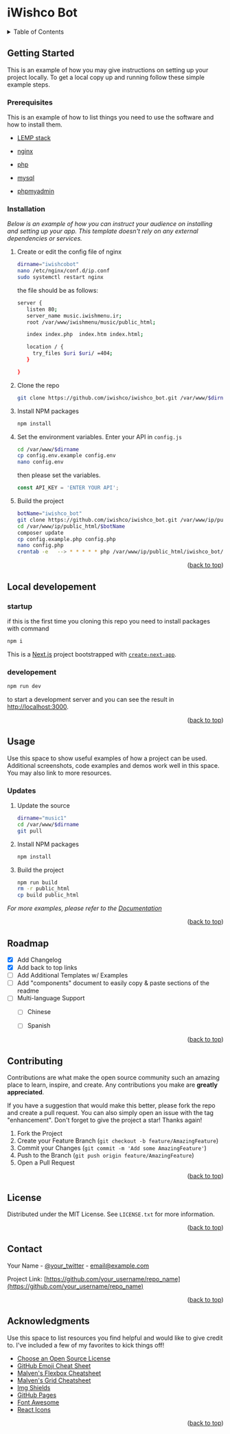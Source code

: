 # iWishco Bot

<!-- TABLE OF CONTENTS -->
<details>
  <summary>Table of Contents</summary>
  <ol>
    <li>
      <a href="#getting-started">Getting Started</a>
      <ul>
        <li><a href="#prerequisites">Prerequisites</a></li>
        <li><a href="#installation">Installation</a></li>
      </ul>
    </li>
    <li>
      <a href="#usage">Usage</a>
      <ul>
        <li><a href="#updates">Updates</a></li>
      </ul>
    </li>
    <li>
      <a href="#usage">Local developement</a>
      <ul>
        <li><a href="#startup">Startup</a></li>
        <li><a href="#developement">Developement</a></li>
      </ul>
    </li>
    <li><a href="#roadmap">Roadmap</a></li>
    <li><a href="#contributing">Contributing</a></li>
    <li><a href="#license">License</a></li>
    <li><a href="#contact">Contact</a></li>
    <li><a href="#acknowledgments">Acknowledgments</a></li>
  </ol>
</details>

<!-- GETTING STARTED -->
## Getting Started

This is an example of how you may give instructions on setting up your project locally.
To get a local copy up and running follow these simple example steps.

### Prerequisites

This is an example of how to list things you need to use the software and how to install them.

* [LEMP stack](https://www.digitalocean.com/community/tutorials/how-to-install-linux-nginx-mysql-php-lemp-stack-on-ubuntu-20-04)

* [nginx](https://www.digitalocean.com/community/tutorials/how-to-install-nginx-on-ubuntu-20-04)
* [php](https://www.digitalocean.com/community/tutorials/how-to-install-php-8-1-and-set-up-a-local-development-environment-on-ubuntu-22-04)
* [mysql](https://www.digitalocean.com/community/tutorials/how-to-install-mysql-on-ubuntu-22-04)
* [phpmyadmin](https://www.digitalocean.com/community/tutorials/how-to-install-and-secure-phpmyadmin-on-ubuntu-20-04)

### Installation

_Below is an example of how you can instruct your audience on installing and setting up your app. This template doesn't rely on any external dependencies or services._

1. Create or edit the config file of nginx
   ```sh
   dirname="iwishcobot"
   nano /etc/nginx/conf.d/ip.conf
   sudo systemctl restart nginx
   ```
   the file should be as follows:
   ```sh
   server {
      listen 80;
      server_name music.iwishmenu.ir;
      root /var/www/iwishmenu/music/public_html;

      index index.php  index.htm index.html;

      location / {
        try_files $uri $uri/ =404;
      }

   }
   ```
2. Clone the repo
   ```sh
   git clone https://github.com/iwishco/iwishco_bot.git /var/www/$dirname
   ```
3. Install NPM packages
   ```sh
   npm install
   ```
4. Set the environment variables. Enter your API in `config.js`
   ```sh
   cd /var/www/$dirname
   cp config.env.example config.env
   nano config.env
   ```
   then please set the variables.
   ```js
   const API_KEY = 'ENTER YOUR API';
   ```
5. Build the project
   ```sh
   botName="iwishco_bot"
   git clone https://github.com/iwishco/iwishco_bot.git /var/www/ip/public_html/$botName
   cd /var/www/ip/public_html/$botName
   composer update
   cp config.example.php config.php
   nano config.php
   crontab -e   --> * * * * * php /var/www/ip/public_html/iwishco_bot/getUpdatesCLI.php
   ```

<p align="right">(<a href="#readme-top">back to top</a>)</p>

## Local developement

### startup
if this is the first time you cloning this repo you need to install packages with command
```bash
npm i
```

This is a [Next.js](https://nextjs.org/) project bootstrapped with [`create-next-app`](https://github.com/vercel/next.js/tree/canary/packages/create-next-app).


### developement
```bash
npm run dev
```
to start a development server and you can see the result in [http://localhost:3000](http://localhost:3000).


<p align="right">(<a href="#readme-top">back to top</a>)</p>



<!-- USAGE EXAMPLES -->
## Usage

Use this space to show useful examples of how a project can be used. Additional screenshots, code examples and demos work well in this space. You may also link to more resources.

### Updates

1. Update the source
   ```sh
   dirname="music1"
   cd /var/www/$dirname
   git pull
2. Install NPM packages
   ```sh
   npm install
   ```
3. Build the project
   ```sh
   npm run build
   rm -r public_html
   cp build public_html
   ```


_For more examples, please refer to the [Documentation](https://example.com)_

<p align="right">(<a href="#readme-top">back to top</a>)</p>



<!-- ROADMAP -->
## Roadmap

- [x] Add Changelog
- [x] Add back to top links
- [ ] Add Additional Templates w/ Examples
- [ ] Add "components" document to easily copy & paste sections of the readme
- [ ] Multi-language Support
    - [ ] Chinese
    - [ ] Spanish


<p align="right">(<a href="#readme-top">back to top</a>)</p>



<!-- CONTRIBUTING -->
## Contributing

Contributions are what make the open source community such an amazing place to learn, inspire, and create. Any contributions you make are **greatly appreciated**.

If you have a suggestion that would make this better, please fork the repo and create a pull request. You can also simply open an issue with the tag "enhancement".
Don't forget to give the project a star! Thanks again!

1. Fork the Project
2. Create your Feature Branch (`git checkout -b feature/AmazingFeature`)
3. Commit your Changes (`git commit -m 'Add some AmazingFeature'`)
4. Push to the Branch (`git push origin feature/AmazingFeature`)
5. Open a Pull Request

<p align="right">(<a href="#readme-top">back to top</a>)</p>



<!-- LICENSE -->
## License

Distributed under the MIT License. See `LICENSE.txt` for more information.

<p align="right">(<a href="#readme-top">back to top</a>)</p>



<!-- CONTACT -->
## Contact

Your Name - [@your_twitter](https://twitter.com/your_username) - email@example.com

Project Link: [https://github.com/your_username/repo_name](https://github.com/your_username/repo_name)

<p align="right">(<a href="#readme-top">back to top</a>)</p>



<!-- ACKNOWLEDGMENTS -->
## Acknowledgments

Use this space to list resources you find helpful and would like to give credit to. I've included a few of my favorites to kick things off!

* [Choose an Open Source License](https://choosealicense.com)
* [GitHub Emoji Cheat Sheet](https://www.webpagefx.com/tools/emoji-cheat-sheet)
* [Malven's Flexbox Cheatsheet](https://flexbox.malven.co/)
* [Malven's Grid Cheatsheet](https://grid.malven.co/)
* [Img Shields](https://shields.io)
* [GitHub Pages](https://pages.github.com)
* [Font Awesome](https://fontawesome.com)
* [React Icons](https://react-icons.github.io/react-icons/search)

<p align="right">(<a href="#readme-top">back to top</a>)</p>



<!-- MARKDOWN LINKS & IMAGES -->
<!-- https://www.markdownguide.org/basic-syntax/#reference-style-links -->
[contributors-shield]: https://img.shields.io/github/contributors/othneildrew/Best-README-Template.svg?style=for-the-badge
[contributors-url]: https://github.com/othneildrew/Best-README-Template/graphs/contributors
[forks-shield]: https://img.shields.io/github/forks/othneildrew/Best-README-Template.svg?style=for-the-badge
[forks-url]: https://github.com/othneildrew/Best-README-Template/network/members
[stars-shield]: https://img.shields.io/github/stars/othneildrew/Best-README-Template.svg?style=for-the-badge
[stars-url]: https://github.com/othneildrew/Best-README-Template/stargazers
[issues-shield]: https://img.shields.io/github/issues/othneildrew/Best-README-Template.svg?style=for-the-badge
[issues-url]: https://github.com/othneildrew/Best-README-Template/issues
[license-shield]: https://img.shields.io/github/license/othneildrew/Best-README-Template.svg?style=for-the-badge
[license-url]: https://github.com/othneildrew/Best-README-Template/blob/master/LICENSE.txt
[linkedin-shield]: https://img.shields.io/badge/-LinkedIn-black.svg?style=for-the-badge&logo=linkedin&colorB=555
[linkedin-url]: https://linkedin.com/in/othneildrew
[product-screenshot]: images/screenshot.png
[Next.js]: https://img.shields.io/badge/next.js-000000?style=for-the-badge&logo=nextdotjs&logoColor=white
[Next-url]: https://nextjs.org/
[React.js]: https://img.shields.io/badge/React-20232A?style=for-the-badge&logo=react&logoColor=61DAFB
[React-url]: https://reactjs.org/
[Vue.js]: https://img.shields.io/badge/Vue.js-35495E?style=for-the-badge&logo=vuedotjs&logoColor=4FC08D
[Vue-url]: https://vuejs.org/
[Angular.io]: https://img.shields.io/badge/Angular-DD0031?style=for-the-badge&logo=angular&logoColor=white
[Angular-url]: https://angular.io/
[Svelte.dev]: https://img.shields.io/badge/Svelte-4A4A55?style=for-the-badge&logo=svelte&logoColor=FF3E00
[Svelte-url]: https://svelte.dev/
[Laravel.com]: https://img.shields.io/badge/Laravel-FF2D20?style=for-the-badge&logo=laravel&logoColor=white
[Laravel-url]: https://laravel.com
[Bootstrap.com]: https://img.shields.io/badge/Bootstrap-563D7C?style=for-the-badge&logo=bootstrap&logoColor=white
[Bootstrap-url]: https://getbootstrap.com
[JQuery.com]: https://img.shields.io/badge/jQuery-0769AD?style=for-the-badge&logo=jquery&logoColor=white
[JQuery-url]: https://jquery.com 
